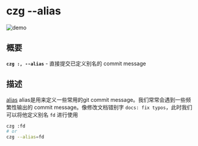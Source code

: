 # czg --alias

![demo](https://user-images.githubusercontent.com/40693636/176847992-23cbc56c-5487-4679-a84a-b4fe38a32b34.gif)

## 概要

**`czg :, --alias`** - 直接提交已定义别名的 commit message

## 描述

[alias](/zh/config/engineer.html#alias) alias是用来定义一些常用的git commit message。我们常常会遇到一些频繁性输出的 commit message。像修改文档错别字 `docs: fix typos`，此时我们可以将他定义别名 `fd` 进行使用

```bash
czg :fd
# or
czg --alias=fd
```
